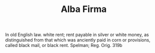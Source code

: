 ---
title: Alba Firma
letter: A
permalink: "/definitions/alba-firma.html"
body: In old English law. white rent; rent payable in silver or white money, as distinguished
  from that which was anciently paid in corn or provisions, called black mail, or
  black rent. Spelman; Reg. Orig. 319b
published_at: '2018-07-07'
source: Black's Law Dictionary
layout: post
---